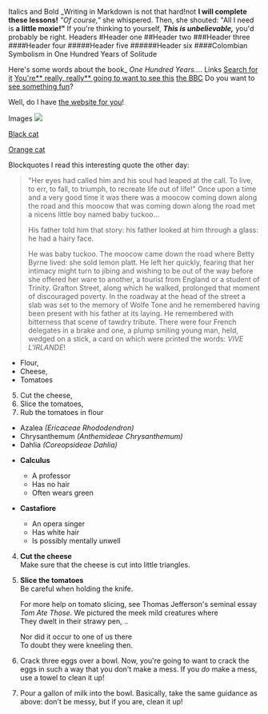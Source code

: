 Italics and Bold
_Writing in Markdown is not that hard!not
**I will complete these lessons!**
_"Of course,"_ she whispered. Then, she shouted: "All I need is **a little moxie!"**
If you're thinking to yourself, **_This is unbelievable,_** you'd probably be right.
Headers
#Header one
##Header two
###Header three
####Header four
#####Header five
######Header six
####Colombian Symbolism in One Hundred Years of Solitude

Here's some words about the book_ _One Hundred Years..._.
Links
[Search for it](https://www.google.com)
 [You're** really, really** going to want to see this](https://www.dailykitten.com)
[the BBC](https://www.bbc.com/news)
Do you want to [see something fun][a fun place]?

Well, do I have [the website for you][another fun place]!

[a fun place]: http://www.zombo.com
[another fun place]: http://www.stumbleupon.com
Images
![](https://upload.wikimedia.org/wikipedia/commons/5/56/Tiger.50.jpg)

[Black cat][black]

[Orange cat][Orange]

[Black]: https://upload.wikimedia.org/wikipedia/commons/a/a3/81_INF_DIV_SSI.jpg
[orange]: https://upload.wikimedia.org/wikipedia/commons/a/a3/81_INF_DIV_SSI.JPG
Blockquotes
I read this interesting quote the other day:

>"Her eyes had called him and his soul had leaped at the call. To live, to err, to fall, to triumph, to recreate life out of life!"
>Once upon a time and a very good time it was there was a moocow coming down along the road and this moocow that was coming down along the road met a nicens little boy named baby tuckoo...
>
>His father told him that story: his father looked at him through a glass: he had a hairy face.
>
>He was baby tuckoo. The moocow came down the road where Betty Byrne lived: she sold lemon platt.
>He left her quickly, fearing that her intimacy might turn to jibing and wishing to be out of the way before she offered her ware to another, a tourist from England or a student of Trinity. Grafton Street, along which he walked, prolonged that moment of discouraged poverty. In the roadway at the head of the street a slab was set to the memory of Wolfe Tone and he remembered having been present with his father at its laying. He remembered with bitterness that scene of tawdry tribute. There were four French delegates in a brake and one, a plump smiling young man, held, wedged on a stick, a card on which were printed the words: _VIVE L'IRLANDE_!
* Flour,
* Cheese,
* Tomatoes
5. Cut the cheese,
6. Slice the tomatoes,
7. Rub the tomatoes in flour
* Azalea _(Ericaceae Rhododendron)_
* Chrysanthemum _(Anthemideae Chrysanthemum)_
* Dahlia _(Coreopsideae Dahlia)_
- **Calculus**
  - A professor
  - Has no hair
  - Often wears green

- **Castafiore**
  - An opera singer
  - Has white hair
  - Is possibly mentally unwell
4. **Cut the cheese**  
   Make sure that the cheese is cut into little triangles.

5. **Slice the tomatoes**  
   Be careful when holding the knife.  

   For more help on tomato slicing, see Thomas Jefferson's seminal essay _Tom Ate Those_.
We pictured the meek mild creatures where  
    They dwelt in their strawy pen,
    ..

   Nor did it occur to one of us there  
    To doubt they were kneeling then.
1. Crack three eggs over a bowl. Now, you're going to want to crack the eggs in such a way that you don't make a mess. If you _do_ make a mess, use a towel to clean it up!

2. Pour a gallon of milk into the bowl. Basically, take the same guidance as above: don't be messy, but if you are, clean it up!
